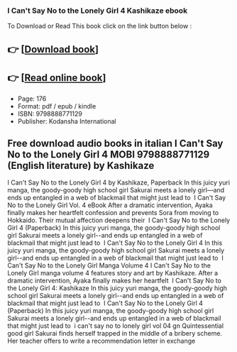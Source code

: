 ### I Can't Say No to the Lonely Girl 4 Kashikaze ebook

To Download or Read This book click on the link button below :

## 👉  [**[Download book](http://ebooksharez.info/download.php?group=book&from=github.com&id=717225&lnk=1063 "Download book")**]

## 👉  [**[Read online book](http://ebooksharez.info/download.php?group=book&from=github.com&id=717225&lnk=1063 "Read online book")**]


* Page: 176
* Format: pdf / epub / kindle
* ISBN: 9798888771129
* Publisher: Kodansha International



## Free download audio books in italian I Can't Say No to the Lonely Girl 4 MOBI 9798888771129 (English literature) by Kashikaze



 I Can&#039;t Say No to the Lonely Girl 4 by Kashikaze, Paperback In this juicy yuri manga, the goody-goody high school girl Sakurai meets a lonely girl—and ends up entangled in a web of blackmail that might just lead to 
 I Can&#039;t Say No to the Lonely Girl Vol. 4 eBook After a dramatic intervention, Ayaka finally makes her heartfelt confession and prevents Sora from moving to Hokkaido. Their mutual affection deepens their 
 I Can&#039;t Say No to the Lonely Girl 4 (Paperback) In this juicy yuri manga, the goody-goody high school girl Sakurai meets a lonely girl--and ends up entangled in a web of blackmail that might just lead to 
 I Can&#039;t Say No to the Lonely Girl 4 In this juicy yuri manga, the goody-goody high school girl Sakurai meets a lonely girl--and ends up entangled in a web of blackmail that might just lead to 
 I Can&#039;t Say No to the Lonely Girl Manga Volume 4 I Can&#039;t Say No to the Lonely Girl manga volume 4 features story and art by Kashikaze. After a dramatic intervention, Ayaka finally makes her heartfelt 
 I Can&#039;t Say No to the Lonely Girl 4: Kashikaze In this juicy yuri manga, the goody-goody high school girl Sakurai meets a lonely girl--and ends up entangled in a web of blackmail that might just lead to 
 I Can&#039;t Say No to the Lonely Girl 4 (Paperback) In this juicy yuri manga, the goody-goody high school girl Sakurai meets a lonely girl--and ends up entangled in a web of blackmail that might just lead to 
 i can&#039;t say no to lonely girl vol 04 gn Quintessential good girl Sakurai finds herself trapped in the middle of a bribery scheme. Her teacher offers to write a recommendation letter in exchange 





